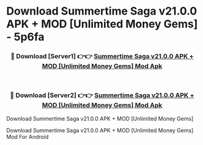 # Download Summertime Saga v21.0.0 APK + MOD [Unlimited Money Gems] - 5p6fa


<div align="center">
<h3>🔴 Download [Server1] 👉👉 <a href="https://apk-comot.site?title=Summertime_Saga_v21.0.0_APK_+_MOD_[Unlimited_Money_Gems]">Summertime Saga v21.0.0 APK + MOD [Unlimited Money Gems] Mod Apk</a></h3><br>
<h3>🔴 Download [Server2] 👉👉 <a href="https://apk-comot.site?title=Summertime_Saga_v21.0.0_APK_+_MOD_[Unlimited_Money_Gems]">Summertime Saga v21.0.0 APK + MOD [Unlimited Money Gems] Mod Apk</a></h3>
</div>



Download Summertime Saga v21.0.0 APK + MOD [Unlimited Money Gems] 

Download Summertime Saga v21.0.0 APK + MOD [Unlimited Money Gems] Mod For Android